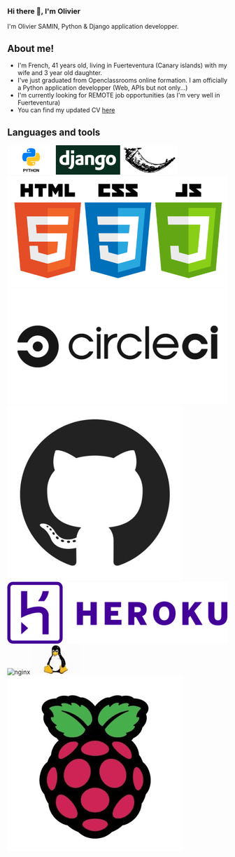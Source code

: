 ### Hi there 👋, I'm Olivier

<!--
**oliviersamin/oliviersamin** is a ✨ _special_ ✨ repository because its `README.md` (this file) appears on your GitHub profile.

Here are some ideas to get you started:

- 🔭 I’m currently working on ...
- 🌱 I’m currently learning ...
- 👯 I’m looking to collaborate on ...
- 🤔 I’m looking for help with ...
- 💬 Ask me about ...
- 📫 How to reach me: ...
- 😄 Pronouns: ...
- ⚡ Fun fact: ...
-->

I'm Olivier SAMIN, Python & Django application developper.  

## About me!
* I'm French, 41 years old, living in Fuerteventura (Canary islands) with my wife and 3 year old daughter.
* I've just graduated from Openclassrooms online formation. I am officially a Python application developper (Web, APIs but not only...)
* I'm currently looking for REMOTE job opportunities (as I'm very well in Fuerteventura)
* You can find my updated CV [here](https://github.com/oliviersamin/CV)

## Languages and tools
![python](readme/python.png)      ![Django & Django rest-framework](readme/django.png)  ![Flask](readme/flask.png)
![front-end](readme/HTML-CSS-JS.png)   ![CircleCI](readme/CircleCI.jpg)
![GitHub](readme/GitHub.jpg)  ![Heroku](readme/Heroku.png)
![nginx](readme/nginx.jpeg)  ![linux](readme/linux.jpg)
![Raspberry](readme/RASPBERRY.jpg)
